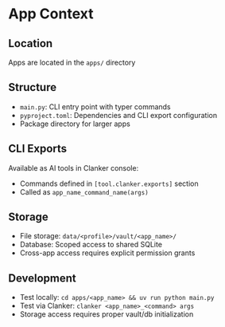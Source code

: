 # App Context

## Location
Apps are located in the `apps/` directory

## Structure
- `main.py`: CLI entry point with typer commands
- `pyproject.toml`: Dependencies and CLI export configuration
- Package directory for larger apps

## CLI Exports
Available as AI tools in Clanker console:
- Commands defined in `[tool.clanker.exports]` section
- Called as `app_name_command_name(args)`

## Storage
- File storage: `data/<profile>/vault/<app_name>/`
- Database: Scoped access to shared SQLite
- Cross-app access requires explicit permission grants

## Development
- Test locally: `cd apps/<app_name> && uv run python main.py`
- Test via Clanker: `clanker <app_name>_<command> args`
- Storage access requires proper vault/db initialization
